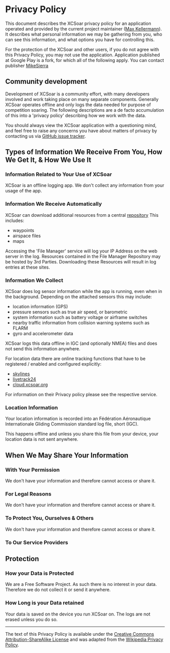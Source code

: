 
# Privacy Policy

This document describes the XCSoar privacy policy for an application operated
and provided by the current project maintainer ([Max Kellermann]). It describes
what personal information we may be gathering from you, who can see this
information, and what options you have for controlling this.

[Max Kellermann]: mailto:max@kellermann.name

For the protection of the XCSoar and other users, if you do not agree with this
Privacy Policy, you may not use the application.
Application published at Google Play is a fork, for which all of the following apply. 
You can contact publisher [MikeSierra]

[MikeSierra]: mailto:support@mikesierra.fun

## Community development

Development of XCSoar is a community effort, with many developers involved and
work taking place on many separate components.  Generally XCSoar operates
offline and only logs the data needed for purpose of competition soaring.  The
following descriptions are a de facto accumulation of this into a 'privacy
policy' describing how we work with the data.

You should always view the XCSoar application with a questioning mind, and feel
free to raise any concerns you have about matters of privacy by contacting us
via [GitHub issue tracker](https://github.com/XCSoar/issues).

## Types of Information We Receive From You, How We Get It, & How We Use It

### Information Related to Your Use of XCSoar

XCSoar is an offline logging app. We don't collect any information from your
usage of the app.

### Information We Receive Automatically

XCSoar can download additional resources from a central
[repository](https://download.xcsoar.org/) This includes:

- waypoints
- airspace files
- maps

Accessing the 'File Manager' service will log your IP Address on the web server
in the log. Resources contained in the File Manager Repository may be hosted
by 3rd Parties. Downloading these Resources will result in log entries at these
sites.

### Information We Collect

XCSoar does log sensor information while the app is running, even when in the background.
Depending on the attached sensors this may include:

- location information (GPS)
- pressure sensors such as true air speed, or barometric
- system information such as battery voltage or airframe switches
- nearby traffic information from collision warning systems such as FLARM
- gyro and accelerometer data

XCSoar logs this data offline in IGC (and optionally NMEA) files and does not
send this information anywhere.

For location data there are online tracking functions that have to be
registered / enabled and configured explicitly:

- [skylines](https://skylines.aero)
- [livetrack24](https://livetrack24.com)
- [cloud.xcsoar.org](https://cloud.xcsoar.org)

For information on their Privacy policy please see the respective service.

### Location Information

Your location information is recorded into an Fédération Aéronautique
Internationale Gliding Commission standard log file, short (IGC).

This happens offline and unless you share this file from your device, your
location data is not sent anywhere.

## When We May Share Your Information

### With Your Permission

We don't have your information and therefore cannot access or share it.

### For Legal Reasons

We don't have your information and therefore cannot access or share it.

### To Protect You, Ourselves & Others

We don't have your information and therefore cannot access or share it.

### To Our Service Providers

## Protection

### How your Data is Protected

We are a Free Software Project. As such there is no interest in your data.
Therefore we do not collect it or send it anywhere.

### How Long is your Data retained

Your data is saved on the device you run XCSoar on. The logs are not erased
unless you do so.

---
The text of this Privacy Policy is available under the
[Creative Commons Attribution-ShareAlike License][CC-BY-SA] and was adapted from
the [Wikipedia Privacy Policy].

[CC-BY-SA]: https://creativecommons.org/licenses/by-sa/3.0/
[Wikipedia Privacy Policy]: https://wikimediafoundation.org/wiki/Privacy_policy
